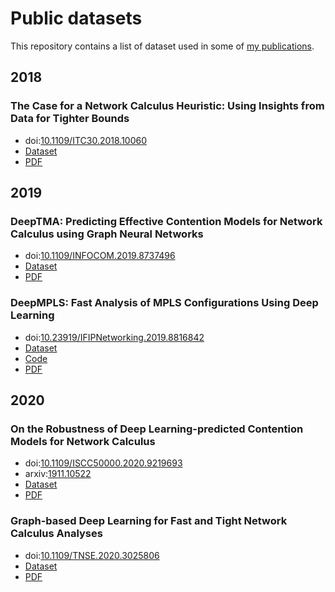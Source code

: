 # Public datasets

This repository contains a list of dataset used in some of [my publications](https://fabgeyer.github.io).


## 2018
### The Case for a Network Calculus Heuristic: Using Insights from Data for Tighter Bounds

- doi:[10.1109/ITC30.2018.10060](https://dx.doi.org/10.1109/ITC30.2018.10060)
- [Dataset](https://github.com/fabgeyer/dataset-itc30nc)
- [PDF](https://www.net.in.tum.de/fileadmin/bibtex/publications/papers/geyer2018netcal.pdf)


## 2019
### DeepTMA: Predicting Effective Contention Models for Network Calculus using Graph Neural Networks

- doi:[10.1109/INFOCOM.2019.8737496](https://dx.doi.org/10.1109/INFOCOM.2019.8737496)
- [Dataset](https://github.com/fabgeyer/dataset-infocom2019)
- [PDF](https://www.net.in.tum.de/fileadmin/bibtex/publications/papers/geyer2019infocom.pdf)


### DeepMPLS: Fast Analysis of MPLS Configurations Using Deep Learning

- doi:[10.23919/IFIPNetworking.2019.8816842](https://dx.doi.org/10.23919/IFIPNetworking.2019.8816842)
- [Dataset](https://github.com/fabgeyer/dataset-networking2019)
- [Code](https://github.com/fabgeyer/deepmpls)
- [PDF](https://www.net.in.tum.de/fileadmin/bibtex/publications/papers/geyer2019networking.pdf)


## 2020
### On the Robustness of Deep Learning-predicted Contention Models for Network Calculus

- doi:[10.1109/ISCC50000.2020.9219693](https://dx.doi.org/10.1109/ISCC50000.2020.9219693)
- arxiv:[1911.10522](https://arxiv.org/abs/1911.10522)
- [Dataset](https://github.com/fabgeyer/dataset-deeptma-extension)
- [PDF](https://arxiv.org/pdf/1911.10522)


### Graph-based Deep Learning for Fast and Tight Network Calculus Analyses

- doi:[10.1109/TNSE.2020.3025806](https://dx.doi.org/10.1109/TNSE.2020.3025806)
- [Dataset](https://github.com/fabgeyer/dataset-deeptma-extension)
- [PDF](https://www.net.in.tum.de/fileadmin/bibtex/publications/papers/geyer2020tnse-preprint.pdf)
